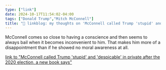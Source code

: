 ```yaml
---
type: ["link"]
date: 2024-10-17T11:54:02-04:00
tags: ["Donald Trump","Mitch McConnell"]
title: "🔗 linkblog: my thoughts on 'McConnell called Trump 'stupid' and 'despicable' in private after the 2020 election, a new book says'"
---
```

McConnell comes so close to having a conscience and then seems to always bail when it becomes inconvenient to him. That makes him more of a disappointment than if he showed no moral awareness at all.

[link to "McConnell called Trump 'stupid' and 'despicable' in private after the 2020 election, a new book says"](https://apnews.com/article/mcconnell-trump-biography-election-0a861001d95287e689336504abc2281f)
